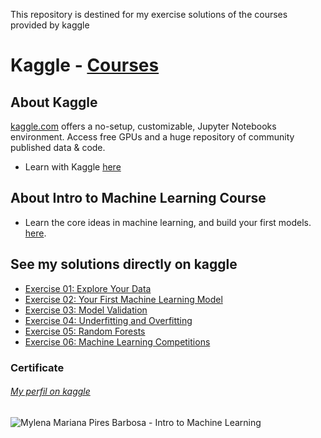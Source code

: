 This repository is destined for my exercise solutions of the courses provided by kaggle 

# Kaggle - [Courses](https://www.kaggle.com/learn/overview "Kaggle - Courses")

## About Kaggle
[kaggle.com](https://www.kaggle.com "Kaggle") offers a no-setup, customizable, Jupyter Notebooks environment. Access free GPUs and a huge repository of community published data & code.
* Learn with Kaggle [here](https://www.kaggle.com/learn/overview "Learn with Kaggle")

## About Intro to Machine Learning Course
* Learn the core ideas in machine learning, and build your first models. [here](https://www.kaggle.com/learn/intro-to-machine-learning "Learn Machine Learning - Kaggle").

## See my solutions directly on kaggle
* [Exercise 01: Explore Your Data](https://www.kaggle.com/mylenamariana/intro-machine-learning-ex1-explore-your-data/ "Exercise 01: Explore Your Data")
* [Exercise 02: Your First Machine Learning Model](https://www.kaggle.com/mylenamariana/intro-machine-learning-ex2-your-first-ml-model "Exercise 02: Your First Machine Learning Model")
* [Exercise 03: Model Validation](https://www.kaggle.com/mylenamariana/intro-machine-learning-ex3-model-validation "Exercise 03: Model Validation")
* [Exercise 04: Underfitting and Overfitting](https://www.kaggle.com/mylenamariana/intro-machine-learning-ex4-underfittingoverfitting "Exercise 04: Underfitting and Overfitting")
* [Exercise 05: Random Forests](https://www.kaggle.com/mylenamariana/intro-machine-learning-ex5-random-forests "Exercise 05: Random Forests")
* [Exercise 06: Machine Learning Competitions](https://www.kaggle.com/mylenamariana/intro-to-machine-learning-exercise06-competitions "Exercise 06: Machine Learning Competitions")

### Certificate 

###### [My perfil on kaggle](https://www.kaggle.com/mylenamariana/code "My perfil on kaggle")


![Mylena Mariana Pires Barbosa - Intro to Machine Learning](https://user-images.githubusercontent.com/16190760/114808056-ea299a80-9d7d-11eb-9094-faca73832549.png)
